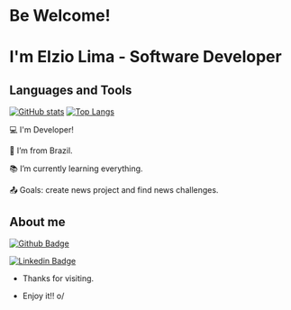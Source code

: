 
# Be Welcome!

 

# I'm Elzio Lima - Software Developer

 ## Languages and Tools

[![GitHub stats](https://github-readme-stats.vercel.app/api?username=ElzioLima&show_icons=true&theme=tokyonight)](https://github-readme-stats.vercel.app/api?username=ElzioLima&show_icons=true&theme=tokyonight)
[![Top Langs](https://github-readme-stats.vercel.app/api/top-langs/?username=ElzioLima&theme=tokyonight)](https://github-readme-stats.vercel.app/api/top-langs/?username=ElzioLima&theme=tokyonight)



:computer: I'm Developer!

:house_with_garden: I’m from Brazil.

:books: I’m currently learning everything.

:outbox_tray: Goals: create news project and find news challenges.

 

## About me

[![Github Badge](https://img.shields.io/badge/-Github-000?style=flat-square&logo=Github&logoColor=white&link=https://github.com/ElzioLima)](ELzioLima)

[![Linkedin Badge](https://img.shields.io/badge/-LinkedIn-blue?style=flat-square&logo=Linkedin&logoColor=white&link=https://www.linkedin.com/in/elzio-lima)]( https://www.linkedin.com/in/elzio-lima)

- Thanks for visiting.

- Enjoy it!! o/
